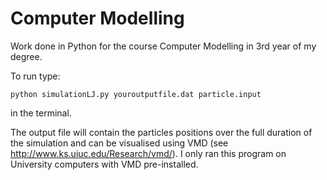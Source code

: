 # Computer Modelling
Work done in Python for the course Computer Modelling in 3rd year of my degree.

To run type:

`python simulationLJ.py youroutputfile.dat particle.input`

in the terminal.

The output file will contain the particles positions over the full duration of the simulation and can be visualised using VMD (see http://www.ks.uiuc.edu/Research/vmd/).  I only ran this program on University computers with VMD pre-installed.
